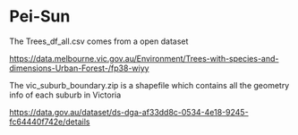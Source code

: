 # Pei-Sun
The Trees_df_all.csv comes from a open dataset   

https://data.melbourne.vic.gov.au/Environment/Trees-with-species-and-dimensions-Urban-Forest-/fp38-wiyy

The vic_suburb_boundary.zip is a shapefile which contains all the geometry info of each suburb in Victoria

https://data.gov.au/dataset/ds-dga-af33dd8c-0534-4e18-9245-fc64440f742e/details

